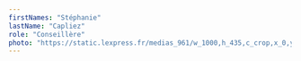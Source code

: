 ```yaml
---
firstNames: "Stéphanie"
lastName: "Capliez"
role: "Conseillère"
photo: "https://static.lexpress.fr/medias_961/w_1000,h_435,c_crop,x_0,y_303/w_480,h_270,c_fill,g_north/v1406711637/gerard-depardieu-arrives-for-the-screening-of-the-film-fair-game-at-the-63rd-cannes-film-festival_492281.jpg"
---
```

